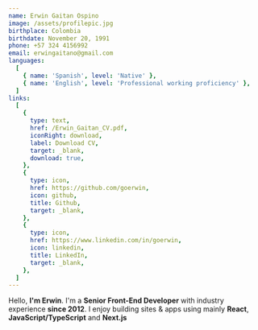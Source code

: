 ```yaml
---
name: Erwin Gaitan Ospino
image: /assets/profilepic.jpg
birthplace: Colombia
birthdate: November 20, 1991
phone: +57 324 4156992
email: erwingaitano@gmail.com
languages:
  [
    { name: 'Spanish', level: 'Native' },
    { name: 'English', level: 'Professional working proficiency' },
  ]
links:
  [
    {
      type: text,
      href: /Erwin_Gaitan_CV.pdf,
      iconRight: download,
      label: Download CV,
      target: _blank,
      download: true,
    },
    {
      type: icon,
      href: https://github.com/goerwin,
      icon: github,
      title: Github,
      target: _blank,
    },
    {
      type: icon,
      href: https://www.linkedin.com/in/goerwin,
      icon: linkedin,
      title: LinkedIn,
      target: _blank,
    },
  ]
---
```


Hello, **I'm Erwin**. I'm a **Senior Front-End Developer** with industry experience **since 2012**. I enjoy building sites & apps using mainly **React**, **JavaScript/TypeScript** and **Next.js**
